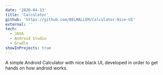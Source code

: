 ```yaml
---
date: '2020-04-13'
title: 'Calculator'
github: 'https://github.com/BELMALLEM/Calculator-Nice-UI'
external: ''
tech:
  - JAVA
  - Android Studio
  - Gradle
showInProjects: true
---
```


A simple Android Calculator with nice black UI, developed in order to get hands on how android works.
